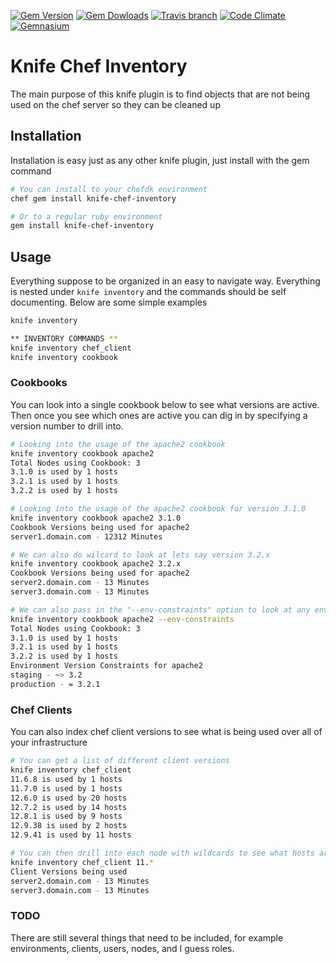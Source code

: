 [![Gem Version](https://img.shields.io/gem/v/knife-chef-inventory.svg?style=flat-square)](https://rubygems.org/gems/knife-chef-inventory)
[![Gem Dowloads](https://img.shields.io/gem/dt/knife-chef-inventory.svg?style=flat-square)](https://rubygems.org/gems/knife-chef-inventory)
[![Travis branch](https://img.shields.io/travis/brentm5/knife-chef-inventory/master.svg?style=flat-square)](https://travis-ci.org/brentm5/knife-chef-inventory)
[![Code Climate](https://img.shields.io/codeclimate/github/brentm5/knife-chef-inventory.svg?style=flat-square)](https://codeclimate.com/github/brentm5/knife-chef-inventory)
[![Gemnasium](https://img.shields.io/gemnasium/brentm5/knife-chef-inventory.svg?style=flat-square)](https://gemnasium.com/github.com/brentm5/knife-chef-inventory)

Knife Chef Inventory
=======================

The main purpose of this knife plugin is to find objects that are not being used
on the chef server so they can be cleaned up


## Installation
Installation is easy just as any other knife plugin, just install with the gem
command

```bash
# You can install to your chefdk environment
chef gem install knife-chef-inventory

# Or to a regular ruby environment
gem install knife-chef-inventory
```

## Usage

Everything suppose to be organized in an easy to navigate way.  Everything is
nested under `knife inventory` and the commands should be self documenting.
Below are some simple examples

```bash
knife inventory

** INVENTORY COMMANDS **
knife inventory chef_client
knife inventory cookbook
```


### Cookbooks
You can look into a single cookbook below to see what versions are active.  Then
once you see which ones are active you can dig in by specifying a version number
to drill into.

```bash
# Looking into the usage of the apache2 cookbook
knife inventory cookbook apache2
Total Nodes using Cookbook: 3
3.1.0 is used by 1 hosts
3.2.1 is used by 1 hosts
3.2.2 is used by 1 hosts
```

```bash
# Looking into the usage of the apache2 cookbook for version 3.1.0
knife inventory cookbook apache2 3.1.0
Cookbook Versions being used for apache2
server1.domain.com - 12312 Minutes
```

```bash
# We can also do wilcard to look at lets say version 3.2.x
knife inventory cookbook apache2 3.2.x
Cookbook Versions being used for apache2
server2.domain.com - 13 Minutes
server3.domain.com - 13 Minutes
```

```bash
# We can also pass in the "--env-constraints" option to look at any environment constaints that are specified
knife inventory cookbook apache2 --env-constraints
Total Nodes using Cookbook: 3
3.1.0 is used by 1 hosts
3.2.1 is used by 1 hosts
3.2.2 is used by 1 hosts
Environment Version Constraints for apache2
staging - ~> 3.2
production - = 3.2.1
```

### Chef Clients
You can also index chef client versions to see what is being used over all of
your infrastructure

```bash
# You can get a list of different client versions
knife inventory chef_client
11.6.8 is used by 1 hosts
11.7.0 is used by 1 hosts
12.6.0 is used by 20 hosts
12.7.2 is used by 14 hosts
12.8.1 is used by 9 hosts
12.9.38 is used by 2 hosts
12.9.41 is used by 11 hosts
```

```bash
# You can then drill into each node with wildcards to see what hosts are using each version
knife inventory chef_client 11.*
Client Versions being used
server2.domain.com - 13 Minutes
server3.domain.com - 13 Minutes
```


### TODO
There are still several things that need to be included, for example
environments, clients, users, nodes, and I guess roles.
